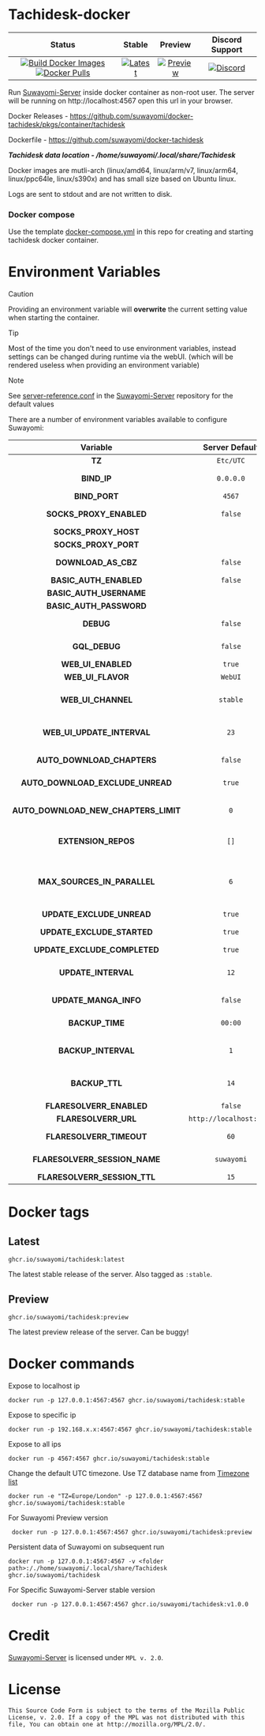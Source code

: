 # Tachidesk-docker

|                                                                                                                                                                                                                                                   Status                                                                                                                                                                                                                                                    |                                                                                                                             Stable                                                                                                                              |                                                                                                                             Preview                                                                                                                              |                                                                      Discord Support                                                                       |
|:-----------------------------------------------------------------------------------------------------------------------------------------------------------------------------------------------------------------------------------------------------------------------------------------------------------------------------------------------------------------------------------------------------------------------------------------------------------------------------------------------------------:|:---------------------------------------------------------------------------------------------------------------------------------------------------------------------------------------------------------------------------------------------------------------:|:----------------------------------------------------------------------------------------------------------------------------------------------------------------------------------------------------------------------------------------------------------------:|:----------------------------------------------------------------------------------------------------------------------------------------------------------:|
| [![Build Docker Images](https://github.com/suwayomi/docker-tachidesk/actions/workflows/build_container_images.yml/badge.svg)](https://github.com/suwayomi/docker-tachidesk/actions/workflows/build_container_images.yml) [![Docker Pulls](https://img.shields.io/badge/dynamic/json?url=https://github.com/suwayomi/docker-tachidesk/raw/main/scripts/tachidesk_version.json&label=docker_pulls&query=$.total_downloads&color=blue)](https://github.com/orgs/suwayomi/packages/container/package/tachidesk) | [![Latest](https://img.shields.io/badge/dynamic/json?url=https://github.com/suwayomi/docker-tachidesk/raw/main/scripts/tachidesk_version.json&label=version&query=$.stable&color=blue)](https://github.com/orgs/suwayomi/packages/container/package/tachidesk/) | [![Preview](https://img.shields.io/badge/dynamic/json?url=https://github.com/suwayomi/docker-tachidesk/raw/main/scripts/tachidesk_version.json&label=version&query=$.preview&color=blue)](https://github.com/orgs/suwayomi/packages/container/package/tachidesk) | [![Discord](https://img.shields.io/discord/801021177333940224.svg?label=discord&labelColor=7289da&color=2c2f33&style=flat)](https://discord.gg/DDZdqZWaHA) |

Run [Suwayomi-Server](https://github.com/Suwayomi/Suwayomi-Server) inside docker container as non-root user. The server will be running on http://localhost:4567 open this url in your browser.

Docker Releases - https://github.com/suwayomi/docker-tachidesk/pkgs/container/tachidesk

Dockerfile - https://github.com/suwayomi/docker-tachidesk

_**Tachidesk data location - /home/suwayomi/.local/share/Tachidesk**_

Docker images are mutli-arch (linux/amd64, linux/arm/v7, linux/arm64, linux/ppc64le, linux/s390x) and has small size based on Ubuntu linux.

Logs are sent to stdout and are not written to disk.

### Docker compose

Use the template [docker-compose.yml](./docker-compose.yml) in this repo for creating and starting tachidesk docker container.

# Environment Variables

> [!CAUTION]
> Providing an environment variable will <b>overwrite</b> the current setting value when starting the container.

> [!Tip]
> Most of the time you don't need to use environment variables, instead settings can be changed during runtime via the webUI. (which will be rendered useless when providing an environment variable)

> [!NOTE]
> See [server-reference.conf](https://github.com/Suwayomi/Suwayomi-Server/blob/master/server/src/main/resources/server-reference.conf) in the [Suwayomi-Server](https://github.com/Suwayomi/Suwayomi-Server) repository for the default values

There are a number of environment variables available to configure Suwayomi:

|               Variable               |     Server Default      |                                                                                              Description                                                                                              |
|:------------------------------------:|:-----------------------:|:-----------------------------------------------------------------------------------------------------------------------------------------------------------------------------------------------------:|
|                **TZ**                |        `Etc/UTC`        |                                                                              What time zone the container thinks it is.                                                                               |
|             **BIND_IP**              |        `0.0.0.0`        |                                                        The interface to listen on, inside the container. You almost never want to change this.                                                        |
|            **BIND_PORT**             |         `4567`          |                                                                                  Which port Suwayomi will listen on                                                                                   |
|       **SOCKS_PROXY_ENABLED**        |         `false`         |                                                                         Whether Suwayomi will connect through a SOCKS5 proxy                                                                          |
|         **SOCKS_PROXY_HOST**         |           ` `           |                                                                                   The TCP host of the SOCKS5 proxy                                                                                    |
|         **SOCKS_PROXY_PORT**         |           ` `           |                                                                                     The port of the SOCKS5 proxy                                                                                      |
|         **DOWNLOAD_AS_CBZ**          |         `false`         |                                                                     Whether Suwayomi should save the manga to disk in CBZ format                                                                      |
|        **BASIC_AUTH_ENABLED**        |         `false`         |                                                                         Whether Suwayomi requires HTTP Basic Auth to get in.                                                                          |
|       **BASIC_AUTH_USERNAME**        |           ` `           |                                                                                  The username to log in to Suwayomi.                                                                                  |
|       **BASIC_AUTH_PASSWORD**        |           ` `           |                                                                                  The password to log in to Suwayomi.                                                                                  |
|              **DEBUG**               |         `false`         |                                                               If extra logging is enabled. Useful for development and troubleshooting.                                                                |
|            **GQL_DEBUG**             |         `false`         |                                                If graphql logging is enabled. Useful for development and troubleshooting. Can overload the log output.                                                |
|          **WEB_UI_ENABLED**          |         `true`          |                                                                                  If the server should serve a webUI                                                                                   |
|          **WEB_UI_FLAVOR**           |         `WebUI`         |                                                                                          "WebUI" or "Custom"                                                                                          |
|          **WEB_UI_CHANNEL**          |        `stable`         |                                        "bundled" (the version bundled with the server release), "stable" or "preview" - the webUI version that should be used                                         |
|      **WEB_UI_UPDATE_INTERVAL**      |          `23`           |                                          Time in hours - 0 to disable auto update - range: 1 <= n < 24 - how often the server should check for webUI updates                                          |
|      **AUTO_DOWNLOAD_CHAPTERS**      |         `false`         |                                                             If new chapters that have been retrieved should get automatically downloaded                                                              |
|   **AUTO_DOWNLOAD_EXCLUDE_UNREAD**   |         `true`          |                                                                  Ignore automatic chapter downloads of entries with unread chapters                                                                   |
| **AUTO_DOWNLOAD_NEW_CHAPTERS_LIMIT** |           `0`           |                           0 to disable - how many unread downloaded chapters should be available - if the limit is reached, new chapters won't be downloaded automatically                            |
|         **EXTENSION_REPOS**          |          `[]`           |                       Any additional extension repos to use, the format is `["https://github.com/MY_ACCOUNT/MY_REPO/tree/repo", "https://github.com/MY_ACCOUNT_2/MY_REPO_2/"]`                        |
|     **MAX_SOURCES_IN_PARALLEL**      |           `6`           | Range: 1 <= n <= 20 - Sets how many sources can do requests (updates, downloads) in parallel. Updates/Downloads are grouped by source and all mangas of a source are updated/downloaded synchronously |
|      **UPDATE_EXCLUDE_UNREAD**       |         `true`          |                                                                            If unread manga should be excluded from updates                                                                            |
|      **UPDATE_EXCLUDE_STARTED**      |         `true`          |                                                                  If manga that haven't been started should be excluded from updates                                                                   |
|     **UPDATE_EXCLUDE_COMPLETED**     |         `true`          |                                                                          If completed manga should be excluded from updates                                                                           |
|         **UPDATE_INTERVAL**          |          `12`           |                 Time in hours - 0 to disable it - (doesn't have to be full hours e.g. 12.5) - range: 6 <= n < ∞ - Interval in which the global update will be automatically triggered                 |
|        **UPDATE_MANGA_INFO**         |         `false`         |                                                                        If manga info should be updated along with the chapters                                                                        |
|           **BACKUP_TIME**            |         `00:00`         |                                                    Range: hour: 0-23, minute: 0-59 - Time of day at which the automated backup should be triggered                                                    |
|         **BACKUP_INTERVAL**          |           `1`           |                                         Time in days - 0 to disable it - range: 1 <= n < ∞ - Interval in which the server will automatically create a backup                                          |
|            **BACKUP_TTL**            |          `14`           |                                         Time in days - 0 to disable it - range: 1 <= n < ∞ - How long backup files will be kept before they will get deleted                                          |
|       **FLARESOLVERR_ENABLED**       |         `false`         |                                                                         Whether FlareSolverr is enabled and available to use                                                                          |
|         **FLARESOLVERR_URL**         | `http://localhost:8191` |                                                                                 The URL of the FlareSolverr instance                                                                                  |
|       **FLARESOLVERR_TIMEOUT**       |          `60`           |                                                              Time in seconds for FlareSolverr to timeout if the challenge is not solved                                                               |
|    **FLARESOLVERR_SESSION_NAME**     |       `suwayomi`        |                                                                   The name of the session that Suwayomi will use with FlareSolverr                                                                    |
|     **FLARESOLVERR_SESSION_TTL**     |          `15`           |                                                                             The time to live for the FlareSolverr session                                                                             |

# Docker tags

## Latest

`ghcr.io/suwayomi/tachidesk:latest`

The latest stable release of the server. Also tagged as `:stable`.

## Preview

`ghcr.io/suwayomi/tachidesk:preview`

The latest preview release of the server. Can be buggy!

# Docker commands

Expose to localhost ip

    docker run -p 127.0.0.1:4567:4567 ghcr.io/suwayomi/tachidesk:stable

Expose to specific ip

    docker run -p 192.168.x.x:4567:4567 ghcr.io/suwayomi/tachidesk:stable

Expose to all ips

    docker run -p 4567:4567 ghcr.io/suwayomi/tachidesk:stable

Change the default UTC timezone. Use TZ database name from [Timezone list](https://en.wikipedia.org/wiki/List_of_tz_database_time_zones)

    docker run -e "TZ=Europe/London" -p 127.0.0.1:4567:4567 ghcr.io/suwayomi/tachidesk:stable

For Suwayomi Preview version

     docker run -p 127.0.0.1:4567:4567 ghcr.io/suwayomi/tachidesk:preview

Persistent data of Suwayomi on subsequent run

    docker run -p 127.0.0.1:4567:4567 -v <folder path>:/./home/suwayomi/.local/share/Tachidesk ghcr.io/suwayomi/tachidesk

For Specific Suwayomi-Server stable version

     docker run -p 127.0.0.1:4567:4567 ghcr.io/suwayomi/tachidesk:v1.0.0

# Credit

[Suwayomi-Server](https://github.com/Suwayomi/Tachidesk-Server) is licensed under `MPL v. 2.0`.

# License

    This Source Code Form is subject to the terms of the Mozilla Public
    License, v. 2.0. If a copy of the MPL was not distributed with this
    file, You can obtain one at http://mozilla.org/MPL/2.0/.
